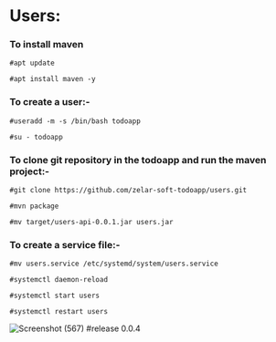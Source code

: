 # Users:

### To install maven 

    #apt update
    
    #apt install maven -y

### To create a user:-

    #useradd -m -s /bin/bash todoapp
    
    #su - todoapp
    
### To clone git repository in the todoapp and run the maven project:-

    #git clone https://github.com/zelar-soft-todoapp/users.git
    
    #mvn package
    
    #mv target/users-api-0.0.1.jar users.jar
    
### To create a service file:-

    #mv users.service /etc/systemd/system/users.service
    
    #systemctl daemon-reload

    #systemctl start users
 
    #systemctl restart users



![Screenshot (567)](https://user-images.githubusercontent.com/82635540/115705663-71809a80-a38a-11eb-8d60-2918cbdfe4d8.png)
 #release 0.0.4